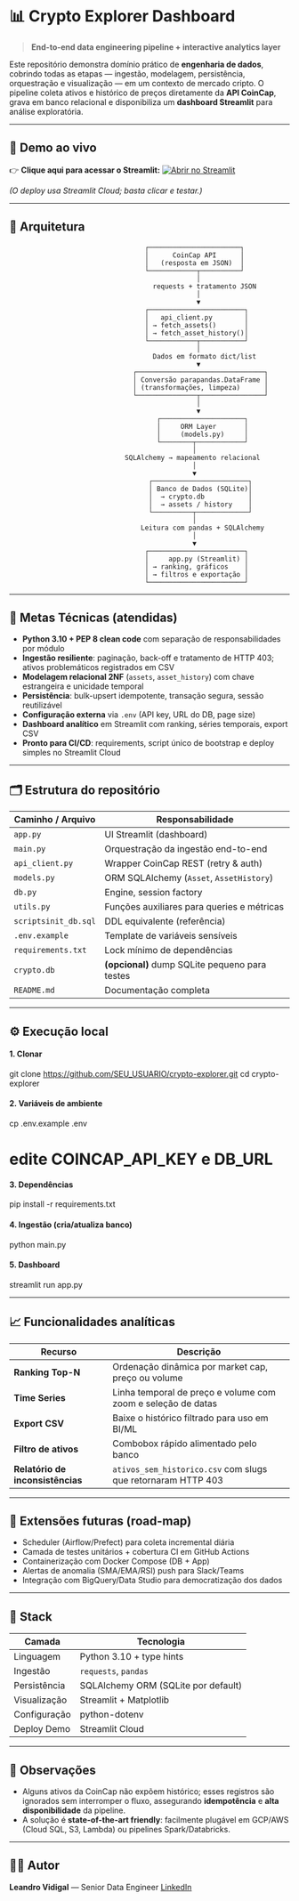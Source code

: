 # 📊 Crypto Explorer Dashboard  
> **End-to-end data engineering pipeline + interactive analytics layer**

Este repositório demonstra domínio prático de **engenharia de dados**, cobrindo todas as etapas — ingestão, modelagem, persistência, orquestração e visualização — em um contexto de mercado cripto. O pipeline coleta ativos e histórico de preços diretamente da **API CoinCap**, grava em banco relacional e disponibiliza um **dashboard Streamlit** para análise exploratória.

---

## 🚀 Demo ao vivo

👉 **Clique aqui para acessar o Streamlit:** [![Abrir no Streamlit](https://static.streamlit.io/badges/streamlit_badge_black_white.svg)](https://leandroavidigal-projetocadastra.streamlit.app/)

*(O deploy usa Streamlit Cloud; basta clicar e testar.)*

---

## 📐 Arquitetura


                                      ┌───────────────────────┐
                                      │      CoinCap API      │
                                      │   (resposta em JSON)  │
                                      └────────────┬──────────┘
                                                   │
                                        requests + tratamento JSON
                                                   │
                                                   ▼
                                      ┌────────────────────────┐
                                      │   api_client.py        │
                                      │ → fetch_assets()       │
                                      │ → fetch_asset_history()│
                                      └────────────┬───────────┘
                                                   │
                                        Dados em formato dict/list
                                                   ▼
                                   ┌────────────────────────────────┐
                                   │ Conversão parapandas.DataFrame │
                                   │ (transformações, limpeza)      │
                                   └───────────────┬────────────────┘
                                                   │
                                                   ▼
                                         ┌─────────────────────┐
                                         │     ORM Layer       │
                                         │     (models.py)     │
                                         └────────┬────────────┘
                                                  │
                                 SQLAlchemy → mapeamento relacional
                                                  │
                                                  ▼
                                       ┌────────────────────────┐
                                       │ Banco de Dados (SQLite)│
                                       │  → crypto.db           │
                                       │  → assets / history    │
                                       └──────────┬─────────────┘
                                                  │
                                     Leitura com pandas + SQLAlchemy
                                                  │
                                                  ▼
                                      ┌────────────────────────┐
                                      │     app.py (Streamlit) │
                                      │ → ranking, gráficos    │
                                      │ → filtros e exportação │
                                      └────────────────────────┘


---

## 🎯 Metas Técnicas (atendidas)

- **Python 3.10 + PEP 8 clean code** com separação de responsabilidades por módulo  
- **Ingestão resiliente**: paginação, back-off e tratamento de HTTP 403; ativos problemáticos registrados em CSV  
- **Modelagem relacional 2NF** (`assets`, `asset_history`) com chave estrangeira e unicidade temporal  
- **Persistência**: bulk-upsert idempotente, transação segura, sessão reutilizável  
- **Configuração externa** via `.env` (API key, URL do DB, page size)  
- **Dashboard analítico** em Streamlit com ranking, séries temporais, export CSV  
- **Pronto para CI/CD**: requirements, script único de bootstrap e deploy simples no Streamlit Cloud

---

## 🗂️ Estrutura do repositório

| Caminho / Arquivo | Responsabilidade |
|-------------------|------------------|
| `app.py` | UI Streamlit (dashboard) |
| `main.py` | Orquestração da ingestão end-to-end |
| `api_client.py` | Wrapper CoinCap REST (retry & auth) |
| `models.py` | ORM SQLAlchemy (`Asset`, `AssetHistory`) |
| `db.py` | Engine, session factory |
| `utils.py` | Funções auxiliares para queries e métricas |
| `scriptsinit_db.sql` | DDL equivalente (referência) |
| `.env.example` | Template de variáveis sensíveis |
| `requirements.txt` | Lock mínimo de dependências |
| `crypto.db` | **(opcional)** dump SQLite pequeno para testes |
| `README.md` | Documentação completa |

---

## ⚙️ Execução local

#### 1. Clonar
git clone https://github.com/SEU_USUARIO/crypto-explorer.git
cd crypto-explorer

#### 2. Variáveis de ambiente
cp .env.example .env
# edite COINCAP_API_KEY e DB_URL

#### 3. Dependências
pip install -r requirements.txt

#### 4. Ingestão (cria/atualiza banco)
python main.py

#### 5. Dashboard
streamlit run app.py

---

## 📈 Funcionalidades analíticas

| Recurso                          | Descrição                                                    |
| -------------------------------- | ------------------------------------------------------------ |
| **Ranking Top-N**                | Ordenação dinâmica por market cap, preço ou volume           |
| **Time Series**                  | Linha temporal de preço e volume com zoom e seleção de datas |
| **Export CSV**                   | Baixe o histórico filtrado para uso em BI/ML                 |
| **Filtro de ativos**             | Combobox rápido alimentado pelo banco                        |
| **Relatório de inconsistências** | `ativos_sem_historico.csv` com slugs que retornaram HTTP 403 |

---

## 🔄 Extensões futuras (road-map)

* Scheduler (Airflow/Prefect) para coleta incremental diária
* Camada de testes unitários + cobertura CI em GitHub Actions
* Containerização com Docker Compose (DB + App)
* Alertas de anomalia (SMA/EMA/RSI) push para Slack/Teams
* Integração com BigQuery/Data Studio para democratização dos dados

---

## 🧰 Stack

| Camada       | Tecnologia                          |
| ------------ | ----------------------------------- |
| Linguagem    | Python 3.10 + type hints            |
| Ingestão     | `requests`, `pandas`                |
| Persistência | SQLAlchemy ORM (SQLite por default) |
| Visualização | Streamlit + Matplotlib              |
| Configuração | python-dotenv                       |
| Deploy Demo  | Streamlit Cloud                     |

---

## 📌 Observações

* Alguns ativos da CoinCap não expõem histórico; esses registros são ignorados sem interromper o fluxo, assegurando **idempotência** e **alta disponibilidade** da pipeline.
* A solução é **state-of-the-art friendly**: facilmente plugável em GCP/AWS (Cloud SQL, S3, Lambda) ou pipelines Spark/Databricks.

---

## 👨‍💻 Autor

**Leandro Vidigal** — Senior Data Engineer
[LinkedIn](https://www.linkedin.com/in/leandrovidigal) 
